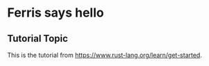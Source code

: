 # Ferris says hello

## Tutorial Topic

This is the tutorial from
https://www.rust-lang.org/learn/get-started.

